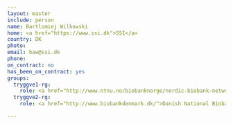 ```yaml
---
layout: master
include: person
name: Bartlomiej Wilkowski
home: <a href="https://www.ssi.dk">SSI</a>
country: DK
photo:
email: baw@ssi.dk
phone:
on_contract: no
has_been_on_contract: yes
groups:
  tryggve1-rg:
    role: <a href="http://www.ntnu.no/biobanknorge/nordic-biobank-network">NBN</a>
  tryggve2-rg:
    role: <a href="http://www.biobankdenmark.dk/">Danish National Biobank</a>, use case 2-1 Databank.

---
```

